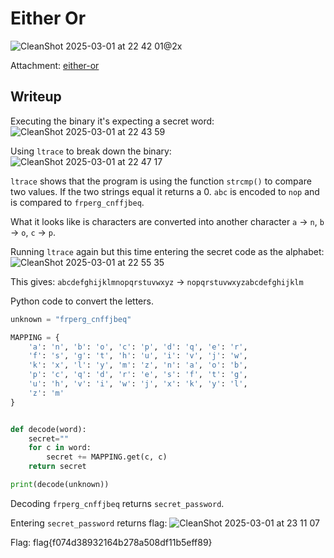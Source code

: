 # Either Or
![CleanShot 2025-03-01 at 22 42 01@2x](https://github.com/user-attachments/assets/57f2e8cf-2812-4010-bcbe-e60e452d5323)

Attachment: [either-or](https://github.com/esheeep/ctf-writeups/edit/main/SnykCon2025/Attachments/either-or)

## Writeup
Executing the binary it's expecting a secret word: <br>
![CleanShot 2025-03-01 at 22 43 59](https://github.com/user-attachments/assets/c9b55f5d-5646-4cb9-9f5f-6c29a403c54c)

Using `ltrace` to break down the binary: <br>
![CleanShot 2025-03-01 at 22 47 17](https://github.com/user-attachments/assets/b78d2870-a6bc-4fb9-b91a-68b5b33d1365)

`ltrace` shows that the program is using the function `strcmp()` to compare two values. If the two strings equal it returns a 0.
`abc` is encoded to `nop` and is compared to `frperg_cnffjbeq`.

What it looks like is characters are converted into another character `a` -> `n`, `b` -> `o`, `c` -> `p`. 

Running `ltrace` again but this time entering the secret code as the alphabet:
![CleanShot 2025-03-01 at 22 55 35](https://github.com/user-attachments/assets/adb561e7-4935-40ae-8b78-8871acd0b2bd)

This gives:
`abcdefghijklmnopqrstuvwxyz` -> `nopqrstuvwxyzabcdefghijklm`

Python code to convert the letters.
```python
unknown = "frperg_cnffjbeq"

MAPPING = {
    'a': 'n', 'b': 'o', 'c': 'p', 'd': 'q', 'e': 'r', 
    'f': 's', 'g': 't', 'h': 'u', 'i': 'v', 'j': 'w', 
    'k': 'x', 'l': 'y', 'm': 'z', 'n': 'a', 'o': 'b', 
    'p': 'c', 'q': 'd', 'r': 'e', 's': 'f', 't': 'g', 
    'u': 'h', 'v': 'i', 'w': 'j', 'x': 'k', 'y': 'l', 
    'z': 'm'
}


def decode(word):
    secret=""
    for c in word:
        secret += MAPPING.get(c, c)
    return secret

print(decode(unknown))
```
Decoding `frperg_cnffjbeq` returns `secret_password`.

Entering `secret_password` returns flag:
![CleanShot 2025-03-01 at 23 11 07](https://github.com/user-attachments/assets/d92ca44d-3da7-48c5-a534-375eaeb2af93) <br>

Flag: flag{f074d38932164b278a508df11b5eff89}



